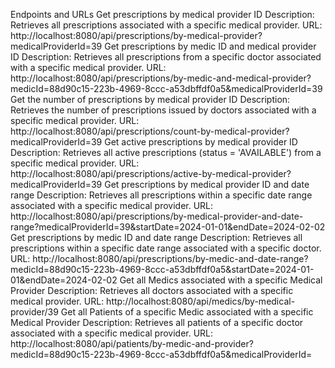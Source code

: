 Endpoints and URLs
Get prescriptions by medical provider ID
Description: Retrieves all prescriptions associated with a specific medical provider.
URL: http://localhost:8080/api/prescriptions/by-medical-provider?medicalProviderId=39
Get prescriptions by medic ID and medical provider ID
Description: Retrieves all prescriptions from a specific doctor associated with a specific medical provider.
URL: http://localhost:8080/api/prescriptions/by-medic-and-medical-provider?medicId=88d90c15-223b-4969-8ccc-a53dbffdf0a5&medicalProviderId=39
Get the number of prescriptions by medical provider ID
Description: Retrieves the number of prescriptions issued by doctors associated with a specific medical provider.
URL: http://localhost:8080/api/prescriptions/count-by-medical-provider?medicalProviderId=39
Get active prescriptions by medical provider ID
Description: Retrieves all active prescriptions (status = 'AVAILABLE') from a specific medical provider.
URL: http://localhost:8080/api/prescriptions/active-by-medical-provider?medicalProviderId=39
Get prescriptions by medical provider ID and date range
Description: Retrieves all prescriptions within a specific date range associated with a specific medical provider.
URL: http://localhost:8080/api/prescriptions/by-medical-provider-and-date-range?medicalProviderId=39&startDate=2024-01-01&endDate=2024-02-02
Get prescriptions by medic ID and date range
Description: Retrieves all prescriptions within a specific date range associated with a specific doctor.
URL: http://localhost:8080/api/prescriptions/by-medic-and-date-range?medicId=88d90c15-223b-4969-8ccc-a53dbffdf0a5&startDate=2024-01-01&endDate=2024-02-02
Get all Medics associated with a specific Medical Provider
Description: Retrieves all doctors associated with a specific medical provider.
URL: http://localhost:8080/api/medics/by-medical-provider/39
Get all Patients of a specific Medic associated with a specific Medical Provider
Description: Retrieves all patients of a specific doctor associated with a specific medical provider.
URL: http://localhost:8080/api/patients/by-medic-and-provider?medicId=88d90c15-223b-4969-8ccc-a53dbffdf0a5&medicalProviderId=
